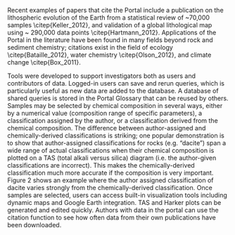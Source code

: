 Recent examples of papers that cite the Portal include a publication on the lithospheric evolution of the Earth from a statistical review of ~70,000 samples \citep{Keller_2012}, and validation of a global lithological map using ~ 290,000 data points \citep{Hartmann_2012}. Applications of the Portal in the literature have been found in many fields beyond rock and sediment chemistry; citations exist in the field of ecology \citep{Bataille_2012}, water chemistry \citep{Olson_2012}, and climate change \citep{Box_2011}. 

Tools were developed to support investigators both as users and contributors of data. Logged-in users can save and rerun queries, which is particularly useful as new data are added to the database. A database of shared queries is stored in the Portal Glossary that can be reused by others. Samples may be selected by chemical composition in several ways, either by a numerical value (composition range of specific parameters), a classification assigned by the author, or a classification derived from the chemical composition. The difference between author-assigned and chemically-derived classifications is striking; one popular demonstration is to show that author-assigned classifications for rocks (e.g. “dacite”) span a wide range of actual classifications when their chemical composition is plotted on a TAS (total alkali versus silica) diagram (i.e. the author-given classifications are incorrect). This makes the chemically-derived classification much more accurate if the composition is very important. Figure 2 shows an example where the author assigned classification of dacite varies strongly from the chemically-derived classification.
Once samples are selected, users can access built-in visualization tools including dynamic maps and Google Earth integration. TAS and Harker plots can be generated and edited quickly. Authors with data in the portal can use the citation function to see how often data from their own publications have been downloaded. 

